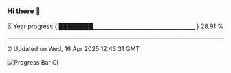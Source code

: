 ### Hi there 👋

⏳ Year progress { ████████▁▁▁▁▁▁▁▁▁▁▁▁▁▁▁▁▁▁▁▁▁▁ } 28.91 %

---

⏰ Updated on Wed, 16 Apr 2025 12:43:31 GMT

![Progress Bar CI](https://github.com/liununu/liununu/workflows/Progress%20Bar%20CI/badge.svg)
